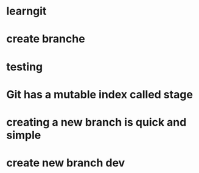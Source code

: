 # learngit
# create branche
# testing
# Git has a mutable index called stage
# creating a new branch is quick and simple
# create new branch dev
